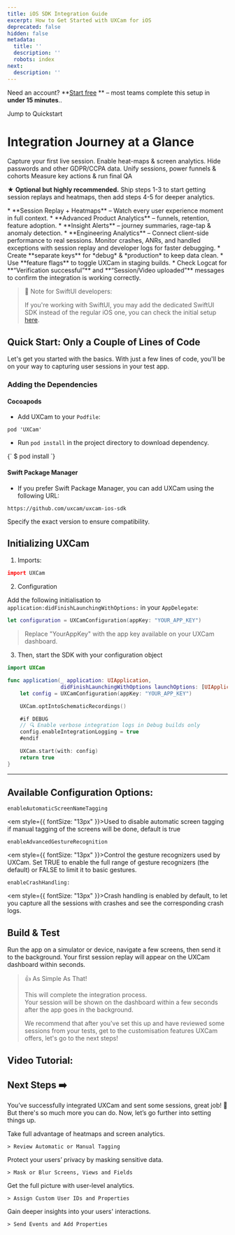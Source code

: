 ```yaml
---
title: iOS SDK Integration Guide
excerpt: How to Get Started with UXCam for iOS
deprecated: false
hidden: false
metadata:
  title: ''
  description: ''
  robots: index
next:
  description: ''
---
```

<GitHubCallout type="note">Need an account? \*\*[Start free](/signup)             \*\* – most teams complete this setup in **under 15 minutes**..</GitHubCallout>

<JumpCallout to="#android-sdk--quickstart">Jump to Quickstart</JumpCallout>

# Integration Journey at a Glance

<SimpleStepper>
  <SimpleStep header="Step 1: Customize SDK Configuration">
    Capture your first live session.
  </SimpleStep>

  <SimpleStep header="Step 2: Tag Screens">
    Enable heat-maps & screen analytics.
  </SimpleStep>

  <SimpleStep header="Step 3: Mask Sensitive Data">
    Hide passwords and other GDPR/CCPA data.
  </SimpleStep>

  <SimpleStep header="Step 4: Identify Users & Set Properties">
    Unify sessions, power funnels & cohorts
  </SimpleStep>

  <SimpleStep header="Step 5: Track Custom Events">
    Measure key actions & run final QA
  </SimpleStep>
</SimpleStepper>

<GitHubCallout type="tip"> ★ **Optional but highly recommended.** Ship steps 1-3 to start getting session replays and heatmaps, then add steps 4-5 for deeper analytics.</GitHubCallout>

<Accordion title="Key Benefits After Setup" icon="fa-info-circle">
  * **Session Replay + Heatmaps** – Watch every user experience moment in full context.
  * **Advanced Product Analytics** – funnels, retention, feature adoption.
  * **Insight Alerts** – journey summaries, rage-tap & anomaly detection.
  * **Engineering Analytics** – Connect client-side performance to real sessions. Monitor crashes, ANRs, and handled exceptions with session replay and developer logs for faster debugging.
</Accordion>

<Accordion title="Tips Before You Begin" icon="fa-bolt">
  * Create **separate keys** for *debug* & *production* to keep data clean.
  * Use **feature flags** to toggle UXCam in staging builds.
  * Check Logcat for **“Verification successful”** and **“Session/Video uploaded”** messages to confirm the integration is working correctly.
</Accordion>

> 🚧 Note for SwiftUI developers:
>
> If you're working with SwiftUI, you may add the dedicated SwiftUI SDK instead of the regular iOS one, you can check the initial setup [here](https://developer.uxcam.com/v1.1/docs/swiftui).

## Quick Start: Only a Couple of Lines of Code

<GitHubReleaseBadge owner="uxcam" repo="uxcam-ios-sdk" />

Let's get you started with the basics. With just a few lines of code, you'll be on your way to capturing user sessions in your test app.

### Adding the Dependencies

#### Cocoapods

* Add UXCam to your `Podfile`:

`pod 'UXCam'`

* Run <code>pod install</code> in the project directory to download dependency.

<Terminal>
  {`
                                                  $ pod install
                                                `}
</Terminal>

#### Swift Package Manager

* If you prefer Swift Package Manager, you can add UXCam using the following URL:

`https://github.com/uxcam/uxcam-ios-sdk`

Specify the exact version to ensure compatibility.

## Initializing UXCam

1. Imports:

```coffeescript Swift
import UXCam
```

2. Configuration

Add the following initialisation to `application:didFinishLaunchingWithOptions:` in your `AppDelegate`:

```swift
let configuration = UXCamConfiguration(appKey: "YOUR_APP_KEY")
```

> Replace "YourAppKey" with the app key available on your UXCam dashboard.

3. Then, start the SDK with your configuration object

```swift
import UXCam

func application(_ application: UIApplication,
                 didFinishLaunchingWithOptions launchOptions: [UIApplication.LaunchOptionsKey: Any]?) -> Bool {
    let config = UXCamConfiguration(appKey: "YOUR_APP_KEY")

    UXCam.optIntoSchematicRecordings()

    #if DEBUG
    // 🔍 Enable verbose integration logs in Debug builds only
    config.enableIntegrationLogging = true
    #endif

    UXCam.start(with: config)
    return true
}
```

***

## Available Configuration Options:

<p style={{ fontSize: "18px" }}>
  <code class="language-java">enableAutomaticScreenNameTagging</code>

  <br />

  <em style={{ fontSize: "13px" }}>Used to disable automatic screen tagging if manual tagging of the screens will be done, default is true</em>
</p>

<p style={{ fontSize: "18px" }}>
  <code class="language-java">enableAdvancedGestureRecognition</code>

  <br />

  <em style={{ fontSize: "13px" }}>Control the gesture recognizers used by UXCam. Set TRUE to enable the full range of gesture recognizers (the default) or FALSE to limit it to basic gestures.</em>
</p>

<p style={{ fontSize: "18px" }}>
  <code class="language-java">enableCrashHandling:</code>

  <br />

  <em style={{ fontSize: "13px" }}>Crash handling is enabled by default, to let you capture all the sessions with crashes and see the corresponding crash logs.</em>
</p>

## Build & Test

Run the app on a simulator or device, navigate a few screens, then send it to the background. Your first session replay will appear on the UXCam dashboard within seconds.

> 👍 As Simple As That!
>
> This will complete the integration process.\
> Your session will be shown on the dashboard within a few seconds after the app goes in the background.
>
> We recommend that after you've set this up and have reviewed some sessions from your tests, get to the customisation features UXCam offers, let's go to the next steps!

## Video Tutorial:

<Embed typeOfEmbed="youtube" url="https://www.youtube.com/watch?v=i9ReMW6sL9k" html="%3Ciframe%20class%3D%22embedly-embed%22%20src%3D%22%2F%2Fcdn.embedly.com%2Fwidgets%2Fmedia.html%3Fsrc%3Dhttps%253A%252F%252Fwww.youtube.com%252Fembed%252Fi9ReMW6sL9k%253Ffeature%253Doembed%26display_name%3DYouTube%26url%3Dhttps%253A%252F%252Fwww.youtube.com%252Fwatch%253Fv%253Di9ReMW6sL9k%26image%3Dhttps%253A%252F%252Fi.ytimg.com%252Fvi%252Fi9ReMW6sL9k%252Fhqdefault.jpg%26type%3Dtext%252Fhtml%26schema%3Dyoutube%22%20width%3D%22854%22%20height%3D%22480%22%20scrolling%3D%22no%22%20title%3D%22YouTube%20embed%22%20frameborder%3D%220%22%20allow%3D%22autoplay%3B%20fullscreen%3B%20encrypted-media%3B%20picture-in-picture%3B%22%20allowfullscreen%3D%22true%22%3E%3C%2Fiframe%3E" href="https://www.youtube.com/watch?v=i9ReMW6sL9k" providerUrl="https://www.youtube.com/" providerName="YouTube" />

## Next Steps ➡️

You’ve successfully integrated UXCam and sent some sessions, great job! 🎉  But there's so much more you can do. Now, let’s go further into setting things up.

<Cards columns={4}>
  <Card title="Tag Screens" href="https://developer.uxcam.com/docs/screen-tagging-ios#/" icon="fa-mobile">
    Take full advantage of heatmaps and screen analytics.

    > Review Automatic or Manual Tagging
  </Card>

  <Card title="Mask PII Data" href="https://developer.uxcam.com/docs/sensitive-data-occlusion-ios#/" icon="fa-credit-card">
    Protect your users’ privacy by masking sensitive data.

    > Mask or Blur Screens, Views and Fields
  </Card>

  <Card title="Assign User IDs" href="https://developer.uxcam.com/docs/users-and-properties-ios#/" icon="fa-user">
    Get the full picture with user-level analytics.

    > Assign Custom User IDs and Properties
  </Card>

  <Card title="Send Events" href="https://developer.uxcam.com/docs/sending-events-ios#/" icon="fa-question">
    Gain deeper insights into your users' interactions.

    > Send Events and Add Properties
  </Card>
</Cards>